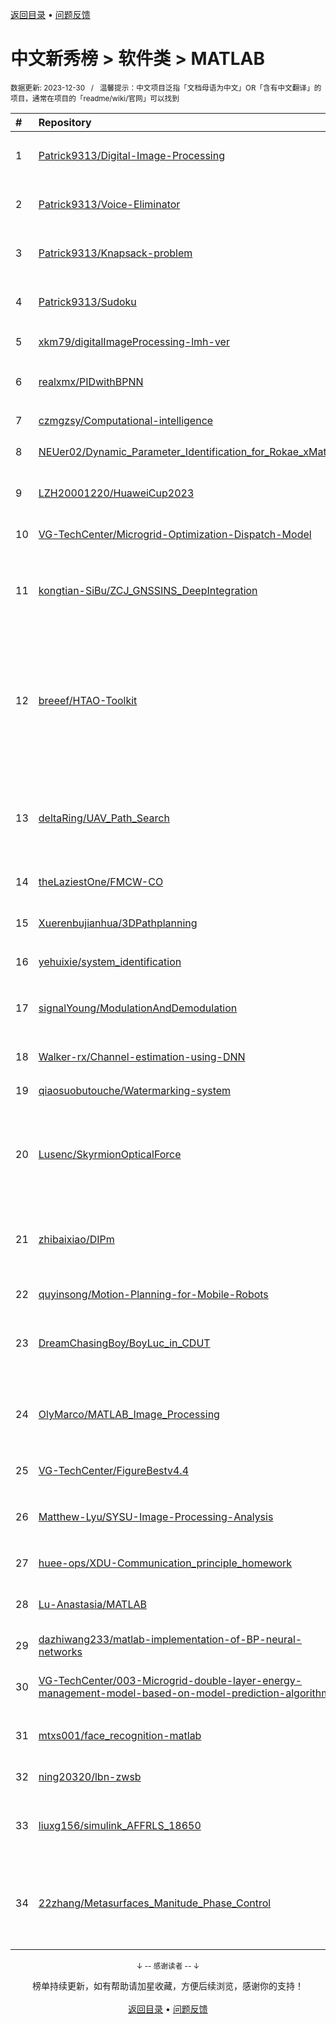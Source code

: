 <a href="https://gitee.com/GrowingGit/GitHub-Chinese-Top-Charts#github中文排行榜">返回目录</a> • <a href="/content/docs/feedback.md">问题反馈</a>

# 中文新秀榜 > 软件类 > MATLAB
<sub>数据更新: 2023-12-30&nbsp;&nbsp;&nbsp;/&nbsp;&nbsp;&nbsp;温馨提示：中文项目泛指「文档母语为中文」OR「含有中文翻译」的项目，通常在项目的「readme/wiki/官网」可以找到</sub>

|#|Repository|Description|Stars|Updated|Created|
|:-|:-|:-|:-|:-|:-|
|1|[Patrick9313/Digital-Image-Processing](https://github.com/Patrick9313/Digital-Image-Processing)|基于MATLAB的图像加解密及传输仿真|43|2023-08-27|2023-08-27|
|2|[Patrick9313/Voice-Eliminator](https://github.com/Patrick9313/Voice-Eliminator)|基于带阻滤波器消除一首歌曲中歌手的声音|42|2023-08-27|2023-08-27|
|3|[Patrick9313/Knapsack-problem](https://github.com/Patrick9313/Knapsack-problem)|基于遗传算法解决具体的组合优化背包问题|31|2023-08-27|2023-08-27|
|4|[Patrick9313/Sudoku](https://github.com/Patrick9313/Sudoku)|一个基于启发式搜索解决具体数独问题的MATLAB程序|30|2023-08-27|2023-08-27|
|5|[xkm79/digitalImageProcessing-lmh-ver](https://github.com/xkm79/digitalImageProcessing-lmh-ver)|数字图像处理实验 MATLAB |12|2023-10-25|2023-10-24|
|6|[realxmx/PIDwithBPNN](https://github.com/realxmx/PIDwithBPNN)|使用神经网络结合PID算法模拟温控系统|10|2023-09-18|2023-08-27|
|7|[czmgzsy/Computational-intelligence](https://github.com/czmgzsy/Computational-intelligence)|优化算法|10|2023-08-31|2023-08-20|
|8|[NEUer02/Dynamic_Parameter_Identification_for_Rokae_xMate](https://github.com/NEUer02/Dynamic_Parameter_Identification_for_Rokae_xMate)|络石机械臂动力学相关算法以及仿真|9|2023-11-13|2023-07-19|
|9|[LZH20001220/HuaweiCup2023](https://github.com/LZH20001220/HuaweiCup2023)|华为杯第二十届中国研究生数学建模竞赛|7|2023-12-04|2023-11-29|
|10|[VG-TechCenter/Microgrid-Optimization-Dispatch-Model](https://github.com/VG-TechCenter/Microgrid-Optimization-Dispatch-Model)|微电网优化调度模型|7|2023-10-15|2023-10-15|
|11|[kongtian-SiBu/ZCJ_GNSSINS_DeepIntegration](https://github.com/kongtian-SiBu/ZCJ_GNSSINS_DeepIntegration)|GNSS和INS深组合的尝试，在GNSS_SDR和PSINS基础上组合得到|7|2023-08-07|2023-08-03|
|12|[breeef/HTAO-Toolkit](https://github.com/breeef/HTAO-Toolkit)|PTAS-TAHRC，Heterogeneous Task Allocation Optimization Toolkit for Mobile Edge Computing;异构移动边缘计算任务分配优化工具以车辆为主题实现。matlab|6|2023-09-01|2023-09-01|
|13|[deltaRing/UAV_Path_Search](https://github.com/deltaRing/UAV_Path_Search)|本工程将借助ESDF、TSDF、Dstar、B样条曲线、以及多项式路径来实现无人机路径规划|6|2023-12-19|2023-07-24|
|14|[theLaziestOne/FMCW-CO](https://github.com/theLaziestOne/FMCW-CO)|毫米波雷达信号处理|6|2023-07-17|2023-07-15|
|15|[Xuerenbujianhua/3DPathplanning](https://github.com/Xuerenbujianhua/3DPathplanning)|基于栅格地图的无人机三维路径规划算法|5|2023-11-17|2023-11-17|
|16|[yehuixie/system_identification](https://github.com/yehuixie/system_identification)|系统辨识课程代码|5|2023-11-11|2023-10-05|
|17|[signalYoung/ModulationAndDemodulation](https://github.com/signalYoung/ModulationAndDemodulation)|包含常见的模拟调制解调及数字调制解调的 MATLAB 代码|5|2023-07-18|2023-07-10|
|18|[Walker-rx/Channel-estimation-using-DNN](https://github.com/Walker-rx/Channel-estimation-using-DNN)|利用神经网络完成光通信信道估计|5|2023-07-04|2023-02-20|
|19|[qiaosuobutouche/Watermarking-system](https://github.com/qiaosuobutouche/Watermarking-system)|基于DWT和DCT的鲁棒图像水印系统|4|2023-12-04|2023-10-25|
|20|[Lusenc/SkyrmionOpticalForce](https://github.com/Lusenc/SkyrmionOpticalForce)|该项目记录笔者科研过程中用到的算法函数，包括矢量场表示、瑞利粒子光学力的计算、特殊光束生成等内容|4|2023-11-16|2023-09-05|
|21|[zhibaixiao/DIPm](https://github.com/zhibaixiao/DIPm)|一个使用MATLAB(R2020b) App Designer开发的简单数字图像处理APP示例|4|2023-08-24|2023-08-24|
|22|[quyinsong/Motion-Planning-for-Mobile-Robots](https://github.com/quyinsong/Motion-Planning-for-Mobile-Robots)|移动机器人路径规划|4|2023-08-15|2023-08-13|
|23|[DreamChasingBoy/BoyLuc_in_CDUT](https://github.com/DreamChasingBoy/BoyLuc_in_CDUT)|在大学期间的一些课堂作业与实验报告，相对完整，仅供参考|4|2023-11-22|2023-07-28|
|24|[OlyMarco/MATLAB_Image_Processing](https://github.com/OlyMarco/MATLAB_Image_Processing)|Matlab图像处理大作业，使用Matlab GUI制作，包含基本功能和一些进阶功能|4|2023-07-03|2023-07-03|
|25|[VG-TechCenter/FigureBestv4.4](https://github.com/VG-TechCenter/FigureBestv4.4)|matlab绘图美化工具|4|2023-07-01|2023-07-01|
|26|[Matthew-Lyu/SYSU-Image-Processing-Analysis](https://github.com/Matthew-Lyu/SYSU-Image-Processing-Analysis)|经典图像处理分析方法Classic image processing and analysis methods|4|2023-07-23|2023-06-20|
|27|[huee-ops/XDU-Communication_principle_homework](https://github.com/huee-ops/XDU-Communication_principle_homework)|西电电院通信原理大作业|3|2023-12-23|2023-12-21|
|28|[Lu-Anastasia/MATLAB](https://github.com/Lu-Anastasia/MATLAB)|信息光学数字实验室（matlab版）全代码|3|2023-11-28|2023-11-28|
|29|[dazhiwang233/matlab-implementation-of-BP-neural-networks](https://github.com/dazhiwang233/matlab-implementation-of-BP-neural-networks)|BP神经网络的matlab实现|3|2023-11-22|2023-11-22|
|30|[VG-TechCenter/003-Microgrid-double-layer-energy-management-model-based-on-model-prediction-algorithm](https://github.com/VG-TechCenter/003-Microgrid-double-layer-energy-management-model-based-on-model-prediction-algorithm)|003基于模型预测算法的含储能微网双层能量管理模型1|3|2023-10-24|2023-10-24|
|31|[mtxs001/face_recognition-matlab](https://github.com/mtxs001/face_recognition-matlab)|人脸识别（基于matlab,使用bp网络。）|3|2023-09-15|2023-09-15|
|32|[ning20320/lbn-zwsb](https://github.com/ning20320/lbn-zwsb)|基于Matlab的指纹识别系统|3|2023-08-05|2023-08-05|
|33|[liuxg156/simulink_AFFRLS_18650](https://github.com/liuxg156/simulink_AFFRLS_18650)|小q马里兰大学18650增量电流HPPC数据基于AFFRLS参数辨识|3|2023-07-30|2023-07-30|
|34|[22zhang/Metasurfaces_Manitude_Phase_Control](https://github.com/22zhang/Metasurfaces_Manitude_Phase_Control)|做了几种经典的有源和无源的超表面单元和超表面阵列，用到的软件有：MATLAB、CST|3|2023-06-30|2023-06-30|

<div align="center">
    <p><sub>↓ -- 感谢读者 -- ↓</sub></p>
    榜单持续更新，如有帮助请加星收藏，方便后续浏览，感谢你的支持！
</div>

<br/>

<div align="center"><a href="https://gitee.com/GrowingGit/GitHub-Chinese-Top-Charts#github中文排行榜">返回目录</a> • <a href="/content/docs/feedback.md">问题反馈</a></div>
